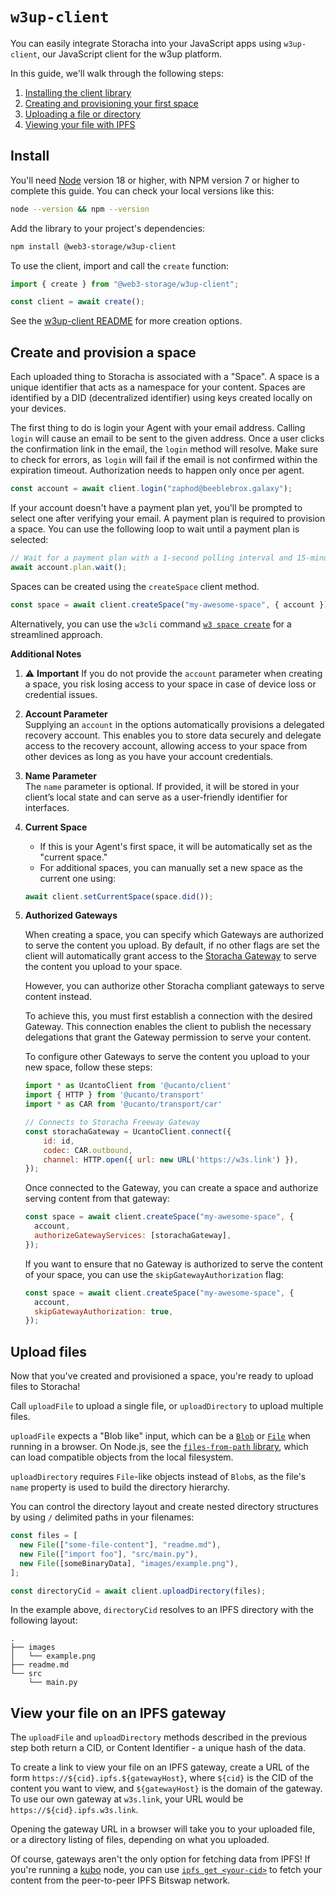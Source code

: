# `w3up-client`

You can easily integrate Storacha into your JavaScript apps using `w3up-client`, our JavaScript client for the w3up platform.

In this guide, we'll walk through the following steps:

1. [Installing the client library](#install)
2. [Creating and provisioning your first space](#create-and-provision-a-space)
3. [Uploading a file or directory](#upload-files)
4. [Viewing your file with IPFS](#view-your-file-on-an-ipfs-gateway)

## Install

You'll need [Node](https://nodejs.com) version 18 or higher, with NPM version 7 or higher to complete this guide.
You can check your local versions like this:

```bash
node --version && npm --version
```

Add the library to your project's dependencies:

```bash
npm install @web3-storage/w3up-client
```

To use the client, import and call the `create` function:

```js
import { create } from "@web3-storage/w3up-client";

const client = await create();
```

See the [w3up-client README](https://github.com/storacha/w3up/blob/main/packages/w3up-client/README.md) for more creation options.

## Create and provision a space

Each uploaded thing to Storacha is associated with a "Space". A space is a unique identifier that acts as a namespace for your content. Spaces are identified by a DID (decentralized identifier) using keys created locally on your devices.

The first thing to do is login your Agent with your email address. Calling `login` will cause an email to be sent to the given address. Once a user clicks the confirmation link in the email, the `login` method will resolve. Make sure to check for errors, as `login` will fail if the email is not confirmed within the expiration timeout. Authorization needs to happen only once per agent.

```js
const account = await client.login("zaphod@beeblebrox.galaxy");
```

If your account doesn't have a payment plan yet, you'll be prompted to select one after verifying your email. A payment plan is required to provision a space. You can use the following loop to wait until a payment plan is selected:

```js
// Wait for a payment plan with a 1-second polling interval and 15-minute timeout
await account.plan.wait();
```

Spaces can be created using the `createSpace` client method.

```js
const space = await client.createSpace("my-awesome-space", { account });
```

Alternatively, you can use the `w3cli` command [`w3 space create`](https://github.com/storacha/w3cli#w3-space-create-name) for a streamlined approach.

**Additional Notes**

1.  :warning: **Important**
    If you do not provide the `account` parameter when creating a space, you risk losing access to your space in case of device loss or credential issues.

2.  **Account Parameter**\
    Supplying an `account` in the options automatically provisions a delegated recovery account. This enables you to store data securely and delegate access to the recovery account, allowing access to your space from other devices as long as you have your account credentials.

3.  **Name Parameter**\
    The `name` parameter is optional. If provided, it will be stored in your client’s local state and can serve as a user-friendly identifier for interfaces.

4.  **Current Space**

    - If this is your Agent's first space, it will be automatically set as the "current space."
    - For additional spaces, you can manually set a new space as the current one using:

    ```js
    await client.setCurrentSpace(space.did());
    ```

5.  **Authorized Gateways**

    When creating a space, you can specify which Gateways are authorized to serve the content you upload. By default, if no other flags are set the client will automatically grant access to the [Storacha Gateway](https://github.com/storacha/freeway) to serve the content you upload to your space.

    However, you can authorize other Storacha compliant gateways to serve content instead.

    To achieve this, you must first establish a connection with the desired Gateway. This connection enables the client to publish the necessary delegations that grant the Gateway permission to serve your content.

    To configure other Gateways to serve the content you upload to your new space, follow these steps:

    ```js
    import * as UcantoClient from '@ucanto/client'
    import { HTTP } from '@ucanto/transport'
    import * as CAR from '@ucanto/transport/car'

    // Connects to Storacha Freeway Gateway
    const storachaGateway = UcantoClient.connect({
        id: id,
        codec: CAR.outbound,
        channel: HTTP.open({ url: new URL('https://w3s.link') }),
    });
    ```

    Once connected to the Gateway, you can create a space and authorize serving content from that gateway:

    ```js
    const space = await client.createSpace("my-awesome-space", { 
      account,
      authorizeGatewayServices: [storachaGateway],
    });
    ```

    If you want to ensure that no Gateway is authorized to serve the content of your space, you can use the `skipGatewayAuthorization` flag:

    ```js
    const space = await client.createSpace("my-awesome-space", { 
      account,
      skipGatewayAuthorization: true,
    });
    ```

## Upload files

Now that you've created and provisioned a space, you're ready to upload files to Storacha!

Call `uploadFile` to upload a single file, or `uploadDirectory` to upload multiple files.

`uploadFile` expects a "Blob like" input, which can be a [`Blob`](https://developer.mozilla.org/en-US/docs/Web/API/Blob) or [`File`](https://developer.mozilla.org/en-US/docs/Web/API/File) when running in a browser. On Node.js, see the [`files-from-path` library](https://github.com/storacha/files-from-path), which can load compatible objects from the local filesystem.

`uploadDirectory` requires `File`-like objects instead of `Blob`s, as the file's `name` property is used to build the directory hierarchy.

You can control the directory layout and create nested directory structures by using `/` delimited paths in your filenames:

```js
const files = [
  new File(["some-file-content"], "readme.md"),
  new File(["import foo"], "src/main.py"),
  new File([someBinaryData], "images/example.png"),
];

const directoryCid = await client.uploadDirectory(files);
```

In the example above, `directoryCid` resolves to an IPFS directory with the following layout:

```text
.
├── images
│   └── example.png
├── readme.md
└── src
    └── main.py
```

## View your file on an IPFS gateway

The `uploadFile` and `uploadDirectory` methods described in the previous step both return a CID, or Content Identifier - a unique hash of the data.

To create a link to view your file on an IPFS gateway, create a URL of the form `https://${cid}.ipfs.${gatewayHost}`, where `${cid}` is the CID of the content you want to view, and `${gatewayHost}` is the domain of the gateway. To use our own gateway at `w3s.link`, your URL would be `https://${cid}.ipfs.w3s.link`.

Opening the gateway URL in a browser will take you to your uploaded file, or a directory listing of files, depending on what you uploaded.

Of course, gateways aren't the only option for fetching data from IPFS! If you're running a [kubo](https://github.com/ipfs/kubo) node, you can use [`ipfs get <your-cid>`](https://docs.ipfs.tech/reference/kubo/cli/#ipfs-get) to fetch your content from the peer-to-peer IPFS Bitswap network.

